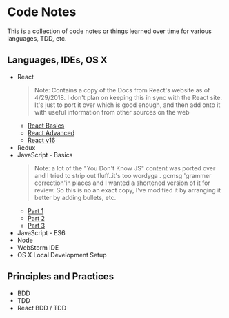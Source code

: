 # Code Notes

This is a collection of code notes or things learned over time for various languages, TDD, etc.

## Languages, IDEs, OS X

- React
    >  Note: Contains a copy of the Docs from React's website as of 4/29/2018.  I don't plan on keeping this in sync with the React site.  It's just to port it over which is good enough, and then add onto it with useful information from other sources on the web
    - [React Basics](react-basics.md)
    - [React Advanced](react-advanced.md)
    - [React v16](react-v16.md)
- Redux
- JavaScript - Basics
  >  Note: a lot of the "You Don't Know JS" content was ported over and I tried to strip out fluff..it's too wordyga .
   gcmsg 'grammer correction'in places and I wanted a shortened version of it for review.  So this is no an exact copy, I've modified it by arranging it better by adding bullets, etc.
    - [Part 1](js-basics-notes.md)
    - [Part 2](js-basics-notes-2.md)
    - [Part 3](js-basics-notes-3.md)
- JavaScript - ES6
- Node
- WebStorm IDE
- OS X Local Development Setup

## Principles and Practices
- BDD
- TDD
- React BDD / TDD
